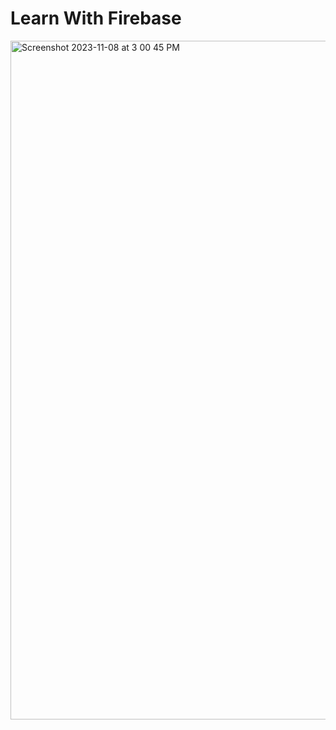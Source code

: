 # Learn With Firebase
<img width="1086" alt="Screenshot 2023-11-08 at 3 00 45 PM" src="https://github.com/Google-Developer-Student-Clubs-Guelph/LearnWithFirebase/assets/75189508/a1ef3323-1fef-4738-a633-59c9dcaacf92">
